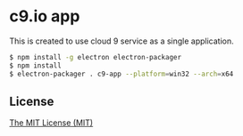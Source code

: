 # c9.io app

This is created to use cloud 9 service as a single application.

```bash
$ npm install -g electron electron-packager
$ npm install
$ electron-packager . c9-app --platform=win32 --arch=x64
```

## License

[The MIT License (MIT)](LICENSE.md)

